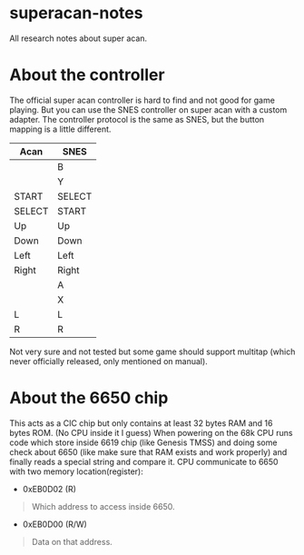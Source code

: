 # superacan-notes

All research notes about super acan.

# About the controller

The official super acan controller is hard to find and not good for game playing.
But you can use the SNES controller on super acan with a custom adapter.
The controller protocol is the same as SNES, but the button mapping is a little different.

| Acan | SNES |
|------|------|
|      |   B  |
|      |   Y  |
| START|SELECT|
|SELECT| START|
|   Up |   Up |
| Down | Down |
| Left | Left |
| Right| Right|
|      |   A  |
|      |   X  |
|   L  |   L  |
|   R  |   R  |

Not very sure and not tested but some game should support multitap (which never officially released, only mentioned on manual).

# About the 6650 chip

This acts as a CIC chip but only contains at least 32 bytes RAM and 16 bytes ROM. (No CPU inside it I guess)
When powering on the 68k CPU runs code which store inside 6619 chip (like Genesis TMSS) and doing some check
about 6650 (like make sure that RAM exists and work properly) and finally reads a special string and compare it.
CPU communicate to 6650 with two memory location(register):

- 0xEB0D02 (R)
> Which address to access inside 6650.
- 0xEB0D00 (R/W)
> Data on that address.
